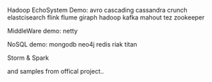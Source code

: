 Hadoop EchoSystem Demo:
  avro
  cascading
  cassandra
  crunch
  elastcisearch
  flink
  flume
  giraph
  hadoop
  kafka
  mahout
  tez
  zookeeper

MiddleWare demo:
  netty

NoSQL demo:
  mongodb
  neo4j
  redis
  riak
  titan

Storm & Spark


and samples from offical project..
  

